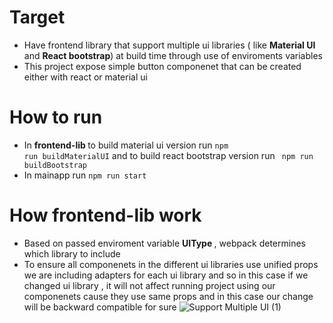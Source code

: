# Target 
- Have frontend library that support multiple ui libraries ( like <b> Material UI </b> and <b>React bootstrap</b>) at build time through use of enviroments variables 
- This project expose simple button componenet that can be created either with react or material ui

# How to run 
- In <b>frontend-lib </b> to build material ui version run <code>npm run buildMaterialUI</code> and to build react bootstrap version run <code> npm run buildBootstrap</code>
- In mainapp run <code>npm run start</code>

# How frontend-lib work 
- Based on passed enviroment variable <b> UIType </b> , webpack determines which library to include 
- To ensure all componenets in the different ui libraries use unified props we are including adapters for each ui library and so in this case if we changed ui library , it will not affect running project using our componenets cause they use same props and in this case our change will be backward compatible for sure 
![Support Multiple UI (1)](https://github.com/mregydev/MultipleUIExample/assets/28675823/b1d52470-01fe-48ac-915f-0e9d25d05ab7)

